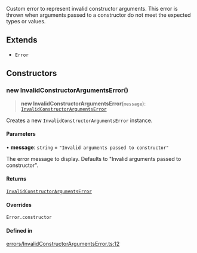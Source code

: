 Custom error to represent invalid constructor arguments.
This error is thrown when arguments passed to a constructor
do not meet the expected types or values.

## Extends

- `Error`

## Constructors

### new InvalidConstructorArgumentsError()

> **new InvalidConstructorArgumentsError**(`message`): [`InvalidConstructorArgumentsError`](InvalidConstructorArgumentsError.md)

Creates a new `InvalidConstructorArgumentsError` instance.

#### Parameters

• **message**: `string` = `"Invalid arguments passed to constructor"`

The error message to display. Defaults to "Invalid arguments passed to constructor".

#### Returns

[`InvalidConstructorArgumentsError`](InvalidConstructorArgumentsError.md)

#### Overrides

`Error.constructor`

#### Defined in

[errors/InvalidConstructorArgumentsError.ts:12](https://github.com/avolutions/canvas-painter/blob/main/src/errors/InvalidConstructorArgumentsError.ts#L12)
